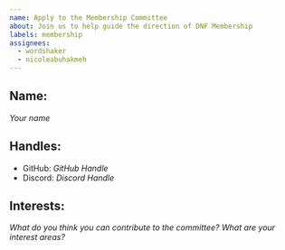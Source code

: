 ```yaml
---
name: Apply to the Membership Committee
about: Join us to help guide the direction of DNF Membership
labels: membership
assignees:
  - wordshaker
  - nicoleabuhakmeh
---
```


## Name:

_Your name_

## Handles:

- GitHub: _GitHub Handle_
- Discord: _Discord Handle_

## Interests:

_What do you think you can contribute to the committee? What are your interest areas?_

